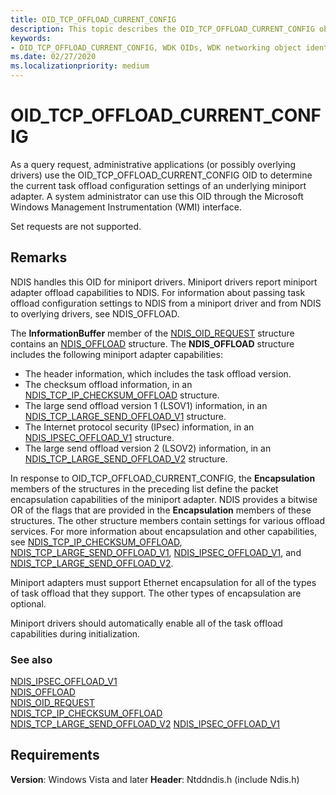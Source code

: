 ```yaml
---
title: OID_TCP_OFFLOAD_CURRENT_CONFIG
description: This topic describes the OID_TCP_OFFLOAD_CURRENT_CONFIG object identifier (OID). 
keywords:
- OID_TCP_OFFLOAD_CURRENT_CONFIG, WDK OIDs, WDK networking object identifiers, WDK networking OIDs
ms.date: 02/27/2020
ms.localizationpriority: medium
---
```


# OID_TCP_OFFLOAD_CURRENT_CONFIG

As a query request, administrative applications (or possibly overlying drivers) use the OID_TCP_OFFLOAD_CURRENT_CONFIG OID to determine the current task offload configuration settings of an underlying miniport adapter. A system administrator can use this OID through the Microsoft Windows Management Instrumentation (WMI) interface.

Set requests are not supported.

## Remarks

NDIS handles this OID for miniport drivers. Miniport drivers report miniport adapter offload capabilities to NDIS. For information about passing task offload configuration settings to NDIS from a miniport driver and from NDIS to overlying drivers, see NDIS_OFFLOAD.

The **InformationBuffer** member of the [NDIS_OID_REQUEST](/windows-hardware/drivers/ddi/ndis/ns-ndis-_ndis_oid_request) structure contains an [NDIS_OFFLOAD](/windows-hardware/drivers/ddi/ntddndis/ns-ntddndis-_ndis_offload) structure. The **NDIS_OFFLOAD** structure includes the following miniport adapter capabilities:

- The header information, which includes the task offload version.
- The checksum offload information, in an [NDIS_TCP_IP_CHECKSUM_OFFLOAD](/windows-hardware/drivers/ddi/ntddndis/ns-ntddndis-_ndis_tcp_ip_checksum_offload) structure.
- The large send offload version 1 (LSOV1) information, in an [NDIS_TCP_LARGE_SEND_OFFLOAD_V1](/windows-hardware/drivers/ddi/ntddndis/ns-ntddndis-_ndis_tcp_large_send_offload_v1) structure.
- The Internet protocol security (IPsec) information, in an [NDIS_IPSEC_OFFLOAD_V1](/windows-hardware/drivers/ddi/ntddndis/ns-ntddndis-_ndis_ipsec_offload_v1) structure.
- The large send offload version 2 (LSOV2) information, in an [NDIS_TCP_LARGE_SEND_OFFLOAD_V2](/windows-hardware/drivers/ddi/ntddndis/ns-ntddndis-_ndis_tcp_large_send_offload_v2) structure.

In response to OID_TCP_OFFLOAD_CURRENT_CONFIG, the **Encapsulation** members of the structures in the preceding list define the packet encapsulation capabilities of the miniport adapter. NDIS provides a bitwise OR of the flags that are provided in the **Encapsulation** members of these structures. The other structure members contain settings for various offload services. For more information about encapsulation and other capabilities, see [NDIS_TCP_IP_CHECKSUM_OFFLOAD](/windows-hardware/drivers/ddi/ntddndis/ns-ntddndis-_ndis_tcp_ip_checksum_offload), [NDIS_TCP_LARGE_SEND_OFFLOAD_V1](/windows-hardware/drivers/ddi/ntddndis/ns-ntddndis-_ndis_tcp_large_send_offload_v1), [NDIS_IPSEC_OFFLOAD_V1](/windows-hardware/drivers/ddi/ntddndis/ns-ntddndis-_ndis_ipsec_offload_v1), and [NDIS_TCP_LARGE_SEND_OFFLOAD_V2](/windows-hardware/drivers/ddi/ntddndis/ns-ntddndis-_ndis_tcp_large_send_offload_v2).

Miniport adapters must support Ethernet encapsulation for all of the types of task offload that they support. The other types of encapsulation are optional.

Miniport drivers should automatically enable all of the task offload capabilities during initialization.

### See also

[NDIS_IPSEC_OFFLOAD_V1](/windows-hardware/drivers/ddi/ntddndis/ns-ntddndis-_ndis_ipsec_offload_v1)  
[NDIS_OFFLOAD](/windows-hardware/drivers/ddi/ntddndis/ns-ntddndis-_ndis_offload)  
[NDIS_OID_REQUEST](/windows-hardware/drivers/ddi/ndis/ns-ndis-_ndis_oid_request)  
[NDIS_TCP_IP_CHECKSUM_OFFLOAD](/windows-hardware/drivers/ddi/ntddndis/ns-ntddndis-_ndis_tcp_ip_checksum_offload)  
[NDIS_TCP_LARGE_SEND_OFFLOAD_V2](/windows-hardware/drivers/ddi/ntddndis/ns-ntddndis-_ndis_tcp_large_send_offload_v2)
[NDIS_IPSEC_OFFLOAD_V1](/windows-hardware/drivers/ddi/ntddndis/ns-ntddndis-_ndis_ipsec_offload_v1)  

## Requirements

**Version**: Windows Vista and later
**Header**: Ntddndis.h (include Ndis.h)
